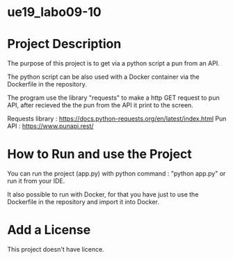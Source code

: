 # ue19_labo09-10

# Project Description
The purpose of this project is to get via a python script a pun from an API.

The python script can be also used with a Docker container via the Dockerfile in the repository. 

The program use the library "requests" to make a http GET request to pun API, after recieved the the pun from the API it print to the screen.

Requests library : https://docs.python-requests.org/en/latest/index.html
Pun API : https://www.punapi.rest/

# How to Run and use the Project

You can run the project (app.py) with python command : "python app.py" or run it from your IDE.

It also possible to run with Docker, for that you have just to use the Dockerfile in the repository and import it into Docker.

# Add a License

This project doesn't have licence.

